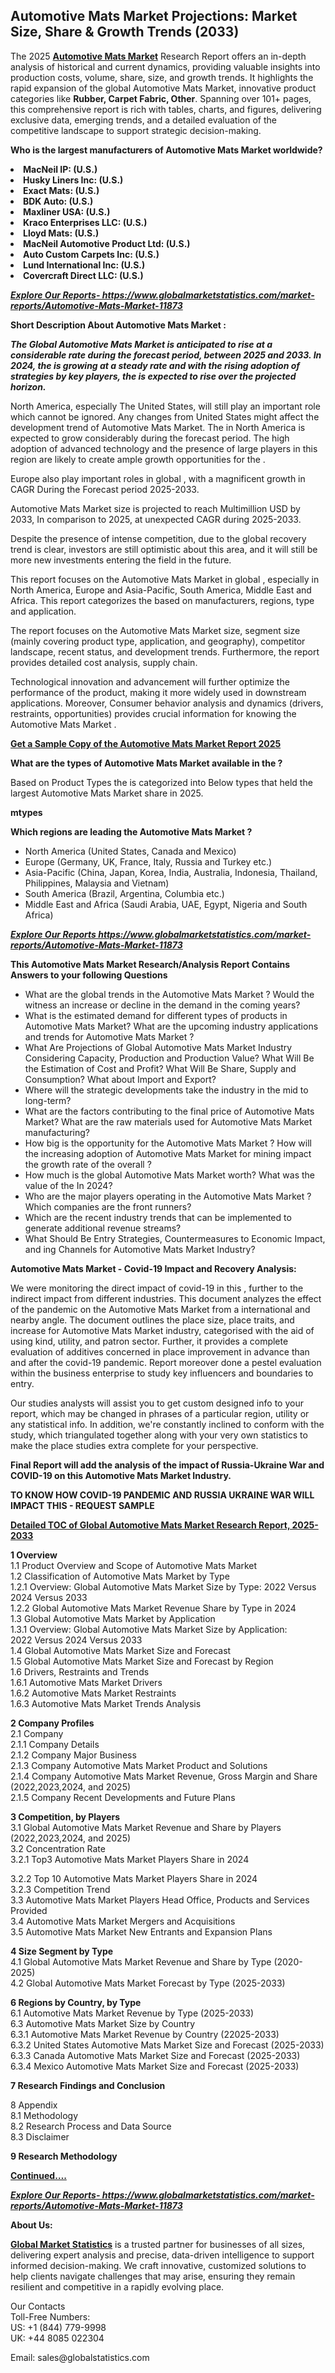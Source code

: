 <h2>Automotive Mats Market Projections: Market Size, Share & Growth Trends (2033)</h2><p>The 2025 <strong><a href="https://www.globalmarketstatistics.com/market-reports/Automotive-Mats-Market-11873">Automotive Mats Market</a></strong> Research Report offers an in-depth analysis of historical and current dynamics, providing valuable insights into production costs, volume, share, size, and growth trends. It highlights the rapid expansion of the global Automotive Mats Market, innovative product categories like <strong>Rubber, Carpet Fabric, Other</strong>. Spanning over 101+ pages, this comprehensive report is rich with tables, charts, and figures, delivering exclusive data, emerging trends, and a detailed evaluation of the competitive landscape to support strategic decision-making.</p><p><strong>Who is the largest manufacturers of Automotive Mats Market worldwide?</strong></p><p><strong><li>MacNeil IP: (U.S.)<li>Husky Liners Inc: (U.S.)<li>Exact Mats: (U.S.)<li>BDK Auto: (U.S.)<li>Maxliner USA: (U.S.)<li>Kraco Enterprises LLC: (U.S.)<li>Lloyd Mats: (U.S.)<li>MacNeil Automotive Product Ltd: (U.S.)<li>Auto Custom Carpets Inc: (U.S.)<li>Lund International Inc: (U.S.)<li>Covercraft Direct LLC: (U.S.)</strong></p><p><strong><em><a href="https://www.globalmarketstatistics.com/market-reports/Automotive-Mats-Market-11873">Explore Our Reports-&nbsp;https://www.globalmarketstatistics.com/market-reports/Automotive-Mats-Market-11873</a></em></strong></p><p><strong>Short Description About Automotive Mats Market :</strong></p><p><strong><em>The Global Automotive Mats Market is anticipated to rise at a considerable rate during the forecast period, between 2025 and 2033. In 2024, the is growing at a steady rate and with the rising adoption of strategies by key players, the is expected to rise over the projected horizon.</em></strong></p><p>North America, especially The United States, will still play an important role which cannot be ignored. Any changes from United States might affect the development trend of Automotive Mats Market. The in North America is expected to grow considerably during the forecast period. The high adoption of advanced technology and the presence of large players in this region are likely to create ample growth opportunities for the .</p><p>Europe also play important roles in global , with a magnificent growth in CAGR During the Forecast period 2025-2033.</p><p>Automotive Mats Market size is projected to reach Multimillion USD by 2033, In comparison to 2025, at unexpected CAGR during 2025-2033.</p><p>Despite the presence of intense competition, due to the global recovery trend is clear, investors are still optimistic about this area, and it will still be more new investments entering the field in the future.</p><p>This report focuses on the Automotive Mats Market in global , especially in North America, Europe and Asia-Pacific, South America, Middle East and Africa. This report categorizes the based on manufacturers, regions, type and application.</p><p>The report focuses on the Automotive Mats Market size, segment size (mainly covering product type, application, and geography), competitor landscape, recent status, and development trends. Furthermore, the report provides detailed cost analysis, supply chain.</p><p>Technological innovation and advancement will further optimize the performance of the product, making it more widely used in downstream applications. Moreover, Consumer behavior analysis and dynamics (drivers, restraints, opportunities) provides crucial information for knowing the Automotive Mats Market .</p><p><strong><a href="https://www.globalmarketstatistics.com/market-reports/Automotive-Mats-Market-11873">Get a Sample Copy of the Automotive Mats Market Report 2025</a></strong></p><p><strong>What are the types of Automotive Mats Market available in the ?</strong></p><p>Based on Product Types the is categorized into Below types that held the largest Automotive Mats Market share in 2025.</p><p><strong>mtypes</strong></p><p><strong>Which regions are leading the Automotive Mats Market ?</strong></p><ul><li>North America (United States, Canada and Mexico)</li><li>Europe (Germany, UK, France, Italy, Russia and Turkey etc.)</li><li>Asia-Pacific (China, Japan, Korea, India, Australia, Indonesia, Thailand, Philippines, Malaysia and Vietnam)</li><li>South America (Brazil, Argentina, Columbia etc.)</li><li>Middle East and Africa (Saudi Arabia, UAE, Egypt, Nigeria and South Africa)</li></ul><p><strong><em><a href="https://www.globalmarketstatistics.com/market-reports/Automotive-Mats-Market-11873">Explore Our Reports https://www.globalmarketstatistics.com/market-reports/Automotive-Mats-Market-11873</a></em></strong></p><p><strong>This Automotive Mats Market Research/Analysis Report Contains Answers to your following Questions</strong></p><ul><li>What are the global trends in the Automotive Mats Market ? Would the witness an increase or decline in the demand in the coming years?</li><li>What is the estimated demand for different types of products in Automotive Mats Market? What are the upcoming industry applications and trends for Automotive Mats Market ?</li><li>What Are Projections of Global Automotive Mats Market Industry Considering Capacity, Production and Production Value? What Will Be the Estimation of Cost and Profit? What Will Be Share, Supply and Consumption? What about Import and Export?</li><li>Where will the strategic developments take the industry in the mid to long-term?</li><li>What are the factors contributing to the final price of Automotive Mats Market? What are the raw materials used for Automotive Mats Market manufacturing?</li><li>How big is the opportunity for the Automotive Mats Market ? How will the increasing adoption of Automotive Mats Market for mining impact the growth rate of the overall ?</li><li>How much is the global Automotive Mats Market worth? What was the value of the In 2024?</li><li>Who are the major players operating in the Automotive Mats Market ? Which companies are the front runners?</li><li>Which are the recent industry trends that can be implemented to generate additional revenue streams?</li><li>What Should Be Entry Strategies, Countermeasures to Economic Impact, and ing Channels for Automotive Mats Market Industry?</li></ul><p><strong>Automotive Mats Market - Covid-19 Impact and Recovery Analysis:</strong></p><p>We were monitoring the direct impact of covid-19 in this , further to the indirect impact from different industries. This document analyzes the effect of the pandemic on the Automotive Mats Market from a international and nearby angle. The document outlines the place size, place traits, and increase for Automotive Mats Market industry, categorised with the aid of using kind, utility, and patron sector. Further, it provides a complete evaluation of additives concerned in place improvement in advance than and after the covid-19 pandemic. Report moreover done a pestel evaluation within the business enterprise to study key influencers and boundaries to entry.</p><p>Our studies analysts will assist you to get custom designed info to your report, which may be changed in phrases of a particular region, utility or any statistical info. In addition, we're constantly inclined to conform with the study, which triangulated together along with your very own statistics to make the place studies extra complete for your perspective.</p><p><strong>Final Report will add the analysis of the impact of Russia-Ukraine War and COVID-19 on this Automotive Mats Market Industry.</strong></p><p><strong>TO KNOW HOW COVID-19 PANDEMIC AND RUSSIA UKRAINE WAR WILL IMPACT THIS - REQUEST SAMPLE</strong></p><p><strong><a href="https://www.globalmarketstatistics.com/market-reports/Automotive-Mats-Market-11873">Detailed TOC of Global Automotive Mats Market Research Report, 2025-2033</a></strong></p><p><strong>1 Overview</strong><br /> 1.1 Product Overview and Scope of Automotive Mats Market<br /> 1.2 Classification of Automotive Mats Market by Type<br /> 1.2.1 Overview: Global Automotive Mats Market Size by Type: 2022 Versus 2024 Versus 2033<br /> 1.2.2 Global Automotive Mats Market Revenue Share by Type in 2024<br /> 1.3 Global Automotive Mats Market by Application<br /> 1.3.1 Overview: Global Automotive Mats Market Size by Application: 2022&nbsp;Versus 2024 Versus 2033<br /> 1.4 Global Automotive Mats Market Size and Forecast<br /> 1.5 Global Automotive Mats Market Size and Forecast by Region<br /> 1.6 Drivers, Restraints and Trends<br /> 1.6.1 Automotive Mats Market Drivers<br /> 1.6.2 Automotive Mats Market Restraints<br /> 1.6.3 Automotive Mats Market Trends Analysis</p><p><strong>2 Company Profiles</strong><br /> 2.1 Company<br /> 2.1.1 Company Details<br /> 2.1.2 Company Major Business<br /> 2.1.3 Company Automotive Mats Market Product and Solutions<br /> 2.1.4 Company Automotive Mats Market Revenue, Gross Margin and Share (2022,2023,2024, and 2025)<br /> 2.1.5 Company Recent Developments and Future Plans</p><p><strong>3 Competition, by Players</strong><br /> 3.1 Global Automotive Mats Market Revenue and Share by Players (2022,2023,2024, and 2025)<br /> 3.2 Concentration Rate<br /> 3.2.1 Top3 Automotive Mats Market Players Share in 2024</p><p>3.2.2 Top 10 Automotive Mats Market Players Share in 2024<br /> 3.2.3 Competition Trend<br /> 3.3 Automotive Mats Market Players Head Office, Products and Services Provided<br /> 3.4 Automotive Mats Market Mergers and Acquisitions<br /> 3.5 Automotive Mats Market New Entrants and Expansion Plans</p><p><strong>4 Size Segment by Type</strong><br /> 4.1 Global Automotive Mats Market Revenue and Share by Type (2020-2025)<br /> 4.2 Global Automotive Mats Market Forecast by Type (2025-2033)</p><p><strong>6 Regions by Country, by Type</strong><br /> 6.1 Automotive Mats Market Revenue by Type (2025-2033)<br /> 6.3 Automotive Mats Market Size by Country<br /> 6.3.1 Automotive Mats Market Revenue by Country (22025-2033)<br /> 6.3.2 United States Automotive Mats Market Size and Forecast (2025-2033)<br /> 6.3.3 Canada Automotive Mats Market Size and Forecast (2025-2033)<br /> 6.3.4 Mexico Automotive Mats Market Size and Forecast (2025-2033)</p><p><strong>7 Research Findings and Conclusion</strong></p><p>8 Appendix<br /> 8.1 Methodology<br /> 8.2 Research Process and Data Source<br /> 8.3 Disclaimer</p><p><strong>9 Research Methodology</strong></p><p><strong><a href="https://www.globalmarketstatistics.com/market-reports/Automotive-Mats-Market-11873">Continued&hellip;.</a></strong></p><p><strong><em><a href="https://www.globalmarketstatistics.com/market-reports/Automotive-Mats-Market-11873">Explore Our Reports-&nbsp;https://www.globalmarketstatistics.com/market-reports/Automotive-Mats-Market-11873</a></em></strong></p><p><strong>About Us:</strong></p><p><strong><a href="https://www.globalmarketstatistics.com/">Global Market Statistics</a></strong> is a trusted partner for businesses of all sizes, delivering expert analysis and precise, data-driven intelligence to support informed decision-making. We craft innovative, customized solutions to help clients navigate challenges that may arise, ensuring they remain resilient and competitive in a rapidly evolving place.</p><p>Our Contacts<br /> Toll-Free Numbers:<br /> US: +1 (844) 779-9998<br /> UK: +44 8085 022304</p><p>Email: sales@globalstatistics.com</p>
